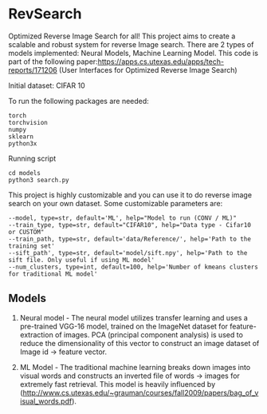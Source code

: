 # RevSearch
Optimized Reverse Image Search for all! This project aims to create a scalable and robust system for reverse Image search. There are 2 types of models implemented: Neural Models, Machine Learning Model. This code is part of the following paper:https://apps.cs.utexas.edu/apps/tech-reports/171206 (User Interfaces for Optimized Reverse Image Search)


Initial dataset: CIFAR 10

To run the following packages are needed:
```
torch
torchvision
numpy
sklearn
python3x
```
Running script

```
cd models
python3 search.py
```

This project is highly customizable and you can use it to do reverse image search on your own dataset. Some customizable parameters are:
```
--model, type=str, default='ML', help="Model to run (CONV / ML)"
--train_type, type=str, default="CIFAR10", help="Data type - Cifar10 or CUSTOM"
--train_path, type=str, default='data/Reference/', help='Path to the training set'
--sift_path', type=str, default='model/sift.npy', help='Path to the sift file. Only useful if using ML model'
--num_clusters, type=int, default=100, help='Number of kmeans clusters for traditional ML model'
```

## Models

1) Neural model - The neural model utilizes transfer learning and uses a pre-trained VGG-16 model, trained on the ImageNet dataset for feature-extraction of images. PCA (principal component analysis) is used to reduce the dimensionality of this vector to construct an image dataset of Image id -> feature vector. 

2) ML Model - The traditional machine learning breaks down images into visual words and constructs an inverted file of words -> images for extremely fast retrieval. This model is heavily influenced by (http://www.cs.utexas.edu/~grauman/courses/fall2009/papers/bag_of_visual_words.pdf).
